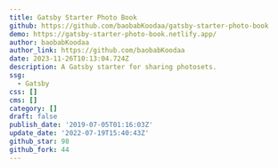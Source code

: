 ```yaml
---
title: Gatsby Starter Photo Book
github: https://github.com/baobabKoodaa/gatsby-starter-photo-book
demo: https://gatsby-starter-photo-book.netlify.app/
author: baobabKoodaa
author_link: https://github.com/baobabKoodaa
date: 2023-11-26T10:13:04.724Z
description: A Gatsby starter for sharing photosets.
ssg:
  - Gatsby
css: []
cms: []
category: []
draft: false
publish_date: '2019-07-05T01:16:03Z'
update_date: '2022-07-19T15:40:43Z'
github_star: 98
github_fork: 44
---
```

